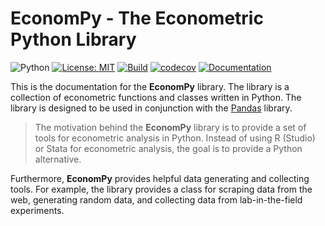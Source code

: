# EconomPy - The Econometric Python Library

![Python](https://img.shields.io/badge/python-3.12-blue)
[![License: MIT](https://img.shields.io/badge/License-MIT-yellow.svg)](https://opensource.org/licenses/MIT)
[![Build](https://github.com/malill/econompy/actions/workflows/test.yml/badge.svg?branch=main)](https://github.com/malill/econompy/actions/workflows/test.yml)
[![codecov](https://codecov.io/gh/malill/econompy/graph/badge.svg?token=AV6JEZMSIP)](https://codecov.io/gh/malill/econompy)
[![Documentation](https://img.shields.io/badge/ref-Documentation-blue)](https://malill.github.io/econompy/)

This is the documentation for the **EconomPy** library. The library is a collection of econometric functions and classes written in Python. The library is designed to be used in conjunction with the [Pandas](https://pandas.pydata.org/) library.

> The motivation behind the **EconomPy** library is to provide a set of tools for econometric analysis in Python. Instead of using R (Studio) or Stata for econometric analysis, the goal is to provide a Python alternative.

Furthermore, **EconomPy** provides helpful data generating and collecting tools. For example, the library provides a class for scraping data from the web, generating random data, and collecting data from lab-in-the-field experiments.
